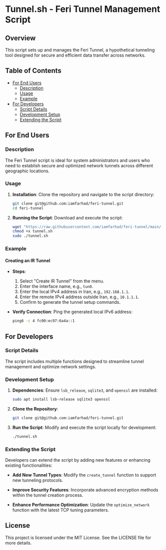 
# Tunnel.sh - Feri Tunnel Management Script

## Overview

This script sets up and manages the Feri Tunnel, a hypothetical tunneling tool designed for secure and efficient data transfer across networks.

## Table of Contents

- [For End Users](#for-end-users)
  - [Description](#description)
  - [Usage](#usage)
  - [Example](#example)
- [For Developers](#for-developers)
  - [Script Details](#script-details)
  - [Development Setup](#development-setup)
  - [Extending the Script](#extending-the-script)

## For End Users

### Description

The Feri Tunnel script is ideal for system administrators and users who need to establish secure and optimized network tunnels across different geographic locations.

### Usage

1. **Installation**:
   Clone the repository and navigate to the script directory:
   ```bash
   git clone git@github.com:iamfarhad/feri-tunnel.git
   cd feri-tunnel
   ```

2. **Running the Script**:
   Download and execute the script:
   ```bash
   wget "https://raw.githubusercontent.com/iamfarhad/feri-tunnel/main/tunnel.sh" -O tunnel.sh && chmod +x tunnel.sh && bash tunnel.sh 
   chmod +x tunnel.sh
   sudo ./tunnel.sh
   ```

### Example

#### Creating an IR Tunnel

- **Steps**:
  1. Select "Create IR Tunnel" from the menu.
  2. Enter the interface name, e.g., `tun0`.
  3. Enter the local IPv4 address in Iran, e.g., `192.168.1.1`.
  4. Enter the remote IPv4 address outside Iran, e.g., `10.1.1.1`.
  5. Confirm to generate the tunnel setup commands.

- **Verify Connection**:
  Ping the generated local IPv6 address:
  ```bash
  ping6 -c 4 fc00:ec97:6a4a::1
  ```

## For Developers

### Script Details

The script includes multiple functions designed to streamline tunnel management and optimize network settings.

### Development Setup

1. **Dependencies**:
   Ensure `lsb_release`, `sqlite3`, and `openssl` are installed:
   ```bash
   sudo apt install lsb-release sqlite3 openssl
   ```

2. **Clone the Repository**:
   ```bash
   git clone git@github.com:iamfarhad/feri-tunnel.git
   ```

3. **Run the Script**:
   Modify and execute the script locally for development:
   ```bash
   ./tunnel.sh
   ```

### Extending the Script

Developers can extend the script by adding new features or enhancing existing functionalities:

- **Add New Tunnel Types**:
  Modify the `create_tunnel` function to support new tunneling protocols.

- **Improve Security Features**:
  Incorporate advanced encryption methods within the tunnel creation process.

- **Enhance Performance Optimization**:
  Update the `optimize_network` function with the latest TCP tuning parameters.

## License

This project is licensed under the MIT License. See the LICENSE file for more details.
